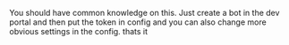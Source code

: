 You should have common knowledge on this.
Just create a bot in the dev portal and then put the token in config and you can also change more obvious settings in the config.
thats it
